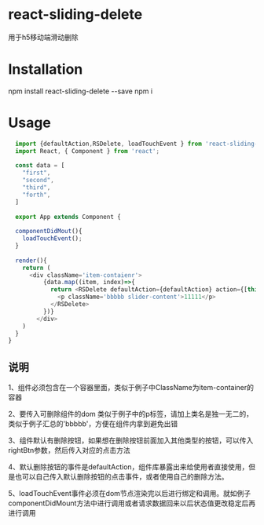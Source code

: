 # react-sliding-delete
用于h5移动端滑动删除

# Installation
  npm install react-sliding-delete --save
  npm i
  
# Usage
```javascript
  import {defaultAction,RSDelete, loadTouchEvent } from 'react-sliding-delete';
  import React, { Component } from 'react';
  
  const data = [
    "first",
    "second",
    "third",
    "forth",
  ]
  
  export App extends Component {
  
  componentDidMout(){
    loadTouchEvent();
  }
  
  render(){
    return (
      <div className='item-contaienr'>
          {data.map((item, index)=>{
            return <RSDelete defaultAction={defaultAction} action={[this.firstAction]} rightBtn={[{text:'del','width':'100'},{text:'更多','width':'50'}]} delClass={'del-class'} class={'test'}>
              <p className='bbbbb slider-content'>11111</p>
            </RSDelete>
          })}
        </div>
    )
  }
}
```


## 说明
  1、组件必须包含在一个容器里面，类似于例子中ClassName为item-container的容器
  
  2、要传入可删除组件的dom 类似于例子中的p标签，请加上类名是独一无二的，类似于例子汇总的'bbbbb'，方便在组件内拿到避免出错
  
  3、组件默认有删除按钮，如果想在删除按钮前面加入其他类型的按钮，可以传入rightBtn参数，然后传入对应的点击方法
  
  4、默认删除按钮的事件是defaultAction，组件库暴露出来给使用者直接使用，但是也可以自己传入默认删除按钮的点击事件，或者使用自己的删除方法。
  
  5、loadTouchEvent事件必须在dom节点渲染完以后进行绑定和调用。就如例子componentDidMount方法中进行调用或者请求数据回来以后状态值更改稳定后再进行调用
